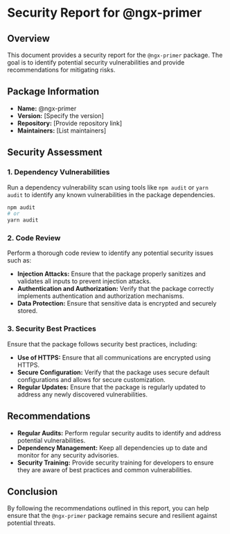 # Security Report for @ngx-primer

## Overview

This document provides a security report for the `@ngx-primer` package. The goal is to identify potential security vulnerabilities and provide recommendations for mitigating risks.

## Package Information

- **Name:** @ngx-primer
- **Version:** [Specify the version]
- **Repository:** [Provide repository link]
- **Maintainers:** [List maintainers]

## Security Assessment

### 1. Dependency Vulnerabilities

Run a dependency vulnerability scan using tools like `npm audit` or `yarn audit` to identify any known vulnerabilities in the package dependencies.

```sh
npm audit
# or
yarn audit
```

### 2. Code Review

Perform a thorough code review to identify any potential security issues such as:

- **Injection Attacks:** Ensure that the package properly sanitizes and validates all inputs to prevent injection attacks.
- **Authentication and Authorization:** Verify that the package correctly implements authentication and authorization mechanisms.
- **Data Protection:** Ensure that sensitive data is encrypted and securely stored.

### 3. Security Best Practices

Ensure that the package follows security best practices, including:

- **Use of HTTPS:** Ensure that all communications are encrypted using HTTPS.
- **Secure Configuration:** Verify that the package uses secure default configurations and allows for secure customization.
- **Regular Updates:** Ensure that the package is regularly updated to address any newly discovered vulnerabilities.

## Recommendations

- **Regular Audits:** Perform regular security audits to identify and address potential vulnerabilities.
- **Dependency Management:** Keep all dependencies up to date and monitor for any security advisories.
- **Security Training:** Provide security training for developers to ensure they are aware of best practices and common vulnerabilities.

## Conclusion

By following the recommendations outlined in this report, you can help ensure that the `@ngx-primer` package remains secure and resilient against potential threats.
